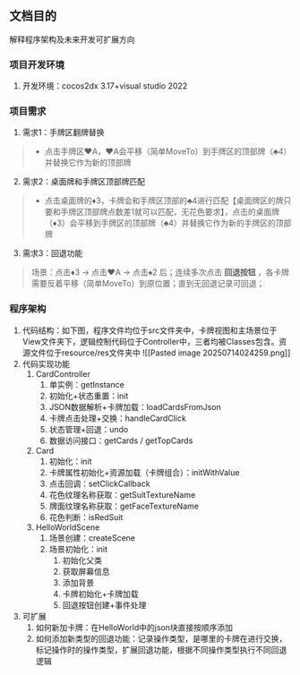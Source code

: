 ## 文档目的
解释程序架构及未来开发可扩展方向

### 项目开发环境
1. 开发环境：cocos2dx 3.17+visual studio 2022
### 项目需求
1. 需求1：手牌区翻牌替换
    

> - 点击手牌区♥A，♥A会平移（简单MoveTo）到手牌区的顶部牌（♣4）并替换它作为新的顶部牌
>     

2. 需求2：桌面牌和手牌区顶部牌匹配
    

> - 点击桌面牌的♦️3，卡牌会和手牌区顶部的♣4进行匹配【桌面牌区的牌只要和手牌区顶部牌点数差1就可以匹配，无花色要求】，点击的桌面牌（♦️3）会平移到手牌区的顶部牌（♣4）并替换它作为新的手牌区的顶部牌
>     

3. 需求3：回退功能
    

> 场景：点击♦️3 -> 点击♥A -> 点击♠2 后；连续多次点击 **回退按钮** ，各卡牌需要反着平移（简单MoveTo）到原位置；直到无回退记录可回退；

### 程序架构
1. 代码结构：如下图，程序文件均位于src文件夹中，卡牌视图和主场景位于View文件夹下，逻辑控制代码位于Controller中，三者均被Classes包含。资源文件位于resource/res文件夹中
![[Pasted image 20250714024259.png]]
2. 代码实现功能
	1. CardController
		1. 单实例：getInstance
		2. 初始化+状态重置：init
		3. JSON数据解析+卡牌加载：loadCardsFromJson
		4. 卡牌点击处理+交换：handleCardClick
		5. 状态管理+回退：undo
		6. 数据访问接口：getCards / getTopCards
	2. Card
		1. 初始化：init
		2. 卡牌属性初始化+资源加载（卡牌组合）：initWithValue
		3. 点击回调：setClickCallback
		4. 花色纹理名称获取：getSuitTextureName
		5. 牌面纹理名称获取：getFaceTextureName
		6. 花色判断：isRedSuit
	3. HelloWorldScene
		1. 场景创建：createScene
		2. 场景初始化：init
			1. 初始化父类
			2. 获取屏幕信息
			3. 添加背景
			4. 卡牌初始化+卡牌加载
			5. 回退按钮创建+事件处理
3. 可扩展
	1. 如何新加卡牌：在HelloWorld中的json块直接按顺序添加
	2. 如何添加新类型的回退功能：记录操作类型，是哪里的卡牌在进行交换，标记操作时的操作类型，扩展回退功能，根据不同操作类型执行不同回退逻辑

